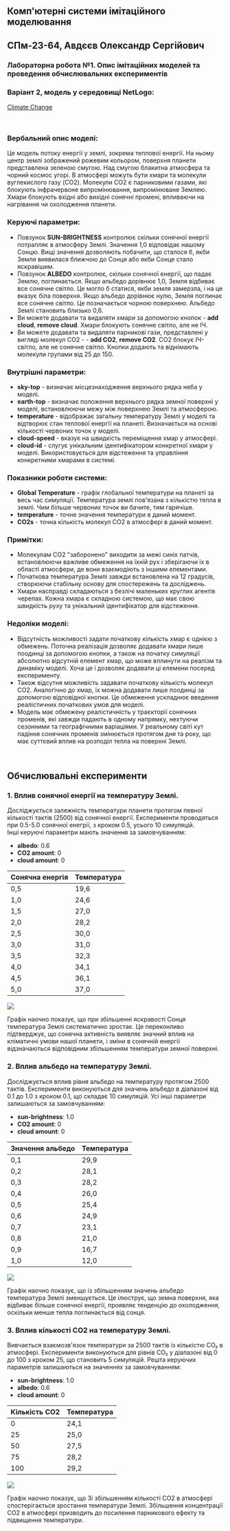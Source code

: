 ## Комп'ютерні системи імітаційного моделювання
## СПм-23-64, **Авдєєв Олександр Сергійович**
### Лабораторна робота №**1**. Опис імітаційних моделей та проведення обчислювальних експериментів

### Варіант 2, модель у середовищі NetLogo:
[Climate Change](http://www.netlogoweb.org/launch#http://www.netlogoweb.org/assets/modelslib/Sample%20Models/Earth%20Science/Climate%20Change.nlogo)

<br>

### Вербальний опис моделі:
Це модель потоку енергії у землі, зокрема теплової енергії. На ньому центр землі зображений рожевим кольором, поверхня планети представлена зеленою смугою. Над смугою блакитна атмосфера та чорний космос угорі. В атмосфері можуть бути хмари та молекули вуглекислого газу (CO2). Молекули CO2 є парниковими газами, які блокують інфрачервоне випромінювання, випромінюване Землею. Хмари блокують вхідні або вихідні сонячні промені, впливаючи на нагрівання чи охолодження планети.

### Керуючі параметри:
- Повзунок **SUN-BRIGHTNESS** контролює скільки сонячної енергії потрапляє в атмосферу Землі. Значення 1,0 відповідає нашому Сонцю. Вищі значення дозволяють побачити, що сталося б, якби Земля виявилася ближчою до Сонця або якби Сонце стало яскравішим.
- Повзунок **ALBEDO** контролює, скільки сонячної енергії, що падає Землю, поглинається. Якщо альбедо дорівнює 1,0, Земля відбиває все сонячне світло. Це могло б статися, якби земля замерзла, і на це вказує біла поверхня. Якщо альбедо дорівнює нулю, Земля поглинає все сонячне світло. Це позначається чорною поверхнею. Альбедо Землі становить близько 0,6.
- Ви можете додавати та видаляти хмари за допомогою кнопок - **add cloud**, **remove cloud**. Хмари блокують сонячне світло, але не ІЧ.
- Ви можете додавати та видаляти парникові гази, представлені у вигляді молекул CO2 -  - **add CO2**, **remove CO2**. CO2 блокує ІЧ-світло, але не сонячне світло. Кнопки додають та віднімають молекули групами від 25 до 150.

### Внутрішні параметри:
- **sky-top** -  визначає місцезнаходження верхнього рядка неба у моделі.
- **earth-top** - визначає положення верхнього рядка земної поверхні у моделі, встановлюючи межу між поверхнею Землі та атмосферою.
- **temperature** - відображає загальну температуру Землі у моделі та відтворює стан теплової енергії на планеті. Визначається на основі кількості червоних точок у моделі.
- **cloud-speed** - вказує на швидкість переміщення хмар у атмосфері.
- **cloud-id** - слугує унікальним ідентифікатором конкретної хмари у моделі. Використовується для відстеження та управління конкретними хмарами в системі.
  
### Показники роботи системи:
- **Global Temperature** - графік глобальної температури на планеті за весь час симуляції. Температура землі пов'язана з кількістю тепла в землі. Чим більше червоних точок ви бачите, тим гарячіше.
- **temperature** - точне значення температури в даний момент.
- **CO2s** - точна кількість молекул CO2 в атмосфері в даний момент.

### Примітки:
- Молекулам CO2 "заборонено" виходити за межі синіх патчів, встановлюючи важливе обмеження на їхній рух і зберігаючи їх в області атмосфери, де вони взаємодіють з іншими елементами.
- Початкова температура Землі завжди встановлена на 12 градусів, створюючи стабільну основу для спостережень та досліджень.
- Хмари насправді складаються з безлічі маленьких круглих агентів черепах. Кожна хмара є складною системою, що має свою швидкість руху та унікальний ідентифікатор для відстеження.
  
### Недоліки моделі:
- Відсутність можливості задати початкову кількість хмар є однією з обмежень. Поточна реалізація дозволяє додавати хмари лише поодинці за допомогою кнопки, а також на початку симуляції абсолютно відсутній елемент хмар, що може вплинути на реалізм та динаміку моделі. Хоча це і дозволяє додавати ці елемени посеред експерименту.
- Також відсутня можливість задавати початкову кількість молекул CO2. Аналогічно до хмар, їх можна додавати лише поодинці за допомогою відповідної кнопки. Це обмеження ускладнює введення реалістичних початкових умов для моделі.
- Модель має обмежену реалістичність у траєкторії сонячних променів, які завжди падають в одному напрямку, нехтуючи сезонними та географічними варіаціями. У реальному світі кут падіння сонячних променів змінюється протягом дня та року, що має суттєвий вплив на розподіл тепла на поверхні Землі.
<br>

## Обчислювальні експерименти
### 1. Вплив сонячної енергії на температуру Землі.
Досліджується залежність температури планети протягом певної кількості тактів (2500) від  сонячної енергії.
Експерименти проводяться при 0.5-5.0 сонячної енегрії, з кроком 0.5, усього 10 симуляцій.  
Інші керуючі параметри мають значення за замовчуванням:
- **albedo**: 0.6
- **CO2 amount**: 0
- **cloud amount**: 0
<table>
<thead>
<tr><th>Сонячна енергія</th><th>Температура</th></tr>
</thead>
<tbody>
<tr><td>0,5</td><td>19,6</td></tr>
<tr><td>1,0</td><td>24,6</td></tr>
<tr><td>1,5</td><td>27,0</td></tr>
<tr><td>2,0</td><td>28,2</td></tr>
<tr><td>2,5</td><td>30,0</td></tr>
<tr><td>3,0</td><td>31,0</td></tr>
<tr><td>3,5</td><td>32,3</td></tr>
<tr><td>4,0</td><td>34,1</td></tr>
<tr><td>4,5</td><td>36,1</td></tr>
<tr><td>5,0</td><td>37,0</td></tr>
</tbody>
</table>

![](fig1.png)

Графік наочно показує, що при збільшенні яскравості Сонця температура Землі систематично зростає. Це переконливо підтверджує, що сонячна активність виявляє значний вплив на кліматичні умови нашої планети, і зміни в сонячній енергії відзначаються відповідним збільшенням температури земної поверхні.

### 2.  Вплив альбедо на температуру Землі.
Досліджується вплив рівня альбедо на температуру протягом 2500 тактів.
Експерименти виконуються для значень альбедо в діапазоні від 0.1 до 1.0 з кроком 0.1, що складає 10 симуляцій.
Усі інші параметри залишаються за замовчуванням:
- **sun-brightness**: 1.0
- **CO2 amount**: 0
- **cloud amount**: 0
<table>
<thead>
<tr><th>Значення альбедо</th><th>Температура</th></tr>
</thead>
<tbody>
<tr><td>0,1</td><td>29,9</td></tr>
<tr><td>0,2</td><td>28,1</td></tr>
<tr><td>0,3</td><td>28,2</td></tr>
<tr><td>0,4</td><td>26,0</td></tr>
<tr><td>0,5</td><td>25,4</td></tr>
<tr><td>0,6</td><td>24,9</td></tr>
<tr><td>0,7</td><td>23,1</td></tr>
<tr><td>0,8</td><td>21,0</td></tr>
<tr><td>0,9</td><td>16,7</td></tr>
<tr><td>1,0</td><td>12,0</td></tr>
</tbody>
</table>

![](fig2.png)

Графік наочно показує, що із збільшенням значень альбедо температура Землі зменшується. Це ілюструє, що земна поверхня, яка відбиває більше сонячної енергії, проявляє тенденцію до охолодження, оскільки менше тепла поглинається від сонця.

### 3. Вплив кількості CO2 на температуру Землі.

Вивчається взаємозв'язок температури за 2500 тактів із
кількістю CO₂ в атмосфері. Експерименти виконуються для
рівнів CO₂ у діапазоні від 0 до 100 з кроком 25, що становить
5 симуляцій. Решта керуючих параметрів залишаються на значеннях
за замовчуванням:
- **sun-brightness**: 1.0
- **albedo**: 0.6
- **cloud amount**: 0
<table>
<thead>
<tr><th>Кількість CO2</th><th>Температура</th></tr>
</thead>
<tbody>
<tr><td>0</td><td>24,1</td></tr>
<tr><td>25</td><td>25,0</td></tr>
<tr><td>50</td><td>27,5</td></tr>
<tr><td>75</td><td>28,2</td></tr>
<tr><td>100</td><td>29,2</td></tr>
</tbody>
</table>

![](fig3.png)

Графік наочно показує, що Зі збільшенням кількості CO2 в атмосфері спостерігається зростання температури Землі. Збільшення концентрації CO2 в атмосфері призводить до посилення парникового ефекту та підвищення температури.

